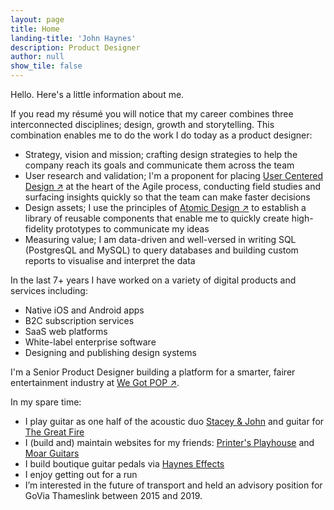 ```yaml
---
layout: page
title: Home
landing-title: 'John Haynes'
description: Product Designer
author: null
show_tile: false
---
```


Hello. Here's a little information about me. 

If you read my résumé you will notice that my career combines three interconnected disciplines; design, growth and storytelling. This combination enables me to do the work I do today as a product designer:

* Strategy, vision and mission; crafting design strategies to help the company reach its goals and communicate them across the team
* User research and validation; I'm a proponent for placing <a href="https://www.interaction-design.org/literature/topics/user-centered-design">User Centered Design ↗</a> at the heart of the Agile process, conducting field studies and surfacing insights quickly so that the team can make faster decisions
* Design assets; I use the principles of <a href="https://bradfrost.com/blog/post/atomic-web-design/">Atomic Design ↗</a> to establish a library of reusable components that enable me to quickly create high-fidelity prototypes to communicate my ideas
* Measuring value; I am data-driven and well-versed in writing SQL (PostgresQL and MySQL) to query databases and building custom reports to visualise and interpret the data

In the last 7+ years I have worked on a variety of digital products and services including:

* Native iOS and Android apps
* B2C subscription services
* SaaS web platforms 
* White-label enterprise software
* Designing and publishing design systems

I'm a Senior Product Designer building a platform for a smarter, fairer entertainment industry at <a href="http://www.wegotpop.com">We Got POP ↗</a>.

In my spare time:

* I play guitar as one half of the acoustic duo <a href="https://staceyandjohn.co.uk">Stacey & John</a> and guitar for <a href="https://thegreatfire.co.uk">The Great Fire</a>
* I (build and) maintain websites for my friends: <a href="http://printersplayhouse.co.uk">Printer's Playhouse</a> and <a href="http://moarguitars.com">Moar Guitars</a>
* I build boutique guitar pedals via <a href="http://hayneseffects.com">Haynes Effects</a>
* I enjoy getting out for a run
* I’m interested in the future of transport and held an advisory position for GoVia Thameslink between 2015 and 2019.